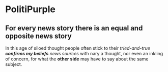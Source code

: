 # PolitiPurple 
## For every news story there is an equal and opposite news story

In this age of siloed thought people often stick to their _tried-and-true **confirms my beliefs** news sources_ with nary a thought, nor even an inkling of concern, for what the **other side** may have to say about the same subject.

